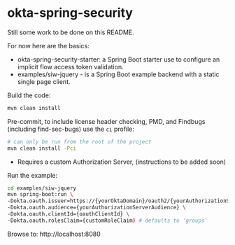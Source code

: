 okta-spring-security
====================

Still some work to be done on this README.

For now here are the basics:

  - okta-spring-security-starter: a Spring Boot starter use to configure an implicit flow access token validation.
  - examples/siw-jquery - is a Spring Boot example backend with a static single page client.

Build the code:
``` bash
mvn clean install
```

Pre-commit, to include license header checking, PMD, and Findbugs (including find-sec-bugs) use the `ci` profile:
``` bash
# can only be run from the root of the project
mvn clean install -Pci
```


- Requires a custom Authorization Server, (instructions to be added soon)

Run the example:
``` bash
cd examples/siw-jquery
mvn spring-boot:run \
-Dokta.oauth.issuer=https://{yourOktaDomain}/oauth2/{yourAuthorizationServerId} \
-Dokta.oauth.audience={yourAuthorizationServerAudience} \
-Dokta.oauth.clientId={oauthClientId} \
-Dokta.oauth.rolesClaim={customRoleClaim) # defaults to 'groups'
```

Browse to: http://localhost:8080

